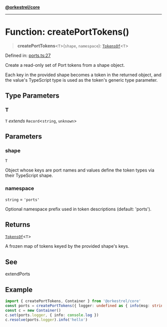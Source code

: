 [**@orkestrel/core**](../index.md)

***

# Function: createPortTokens()

> **createPortTokens**\<`T`\>(`shape`, `namespace`): [`TokensOf`](../type-aliases/TokensOf.md)\<`T`\>

Defined in: [ports.ts:27](https://github.com/orkestrel/core/blob/cbe5b2d7b027ca6f0f1301ef32750afb69b4764b/src/ports.ts#L27)

Create a read-only set of Port tokens from a shape object.

Each key in the provided shape becomes a token in the returned object, and the value's TypeScript type
is used as the token's generic type parameter.

## Type Parameters

### T

`T` *extends* `Record`\<`string`, `unknown`\>

## Parameters

### shape

`T`

Object whose keys are port names and values define the token types via their TypeScript shape.

### namespace

`string` = `'ports'`

Optional namespace prefix used in token descriptions (default: 'ports').

## Returns

[`TokensOf`](../type-aliases/TokensOf.md)\<`T`\>

A frozen map of tokens keyed by the provided shape's keys.

## See

extendPorts

## Example

```ts
import { createPortTokens, Container } from '@orkestrel/core'
const ports = createPortTokens({ logger: undefined as { info(msg: string): void } })
const c = new Container()
c.set(ports.logger, { info: console.log })
c.resolve(ports.logger).info('hello')
```
